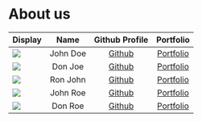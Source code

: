 # About us

Display | Name |            Github Profile            | Portfolio 
--------|:----:|:------------------------------------:|:---------:
![](https://via.placeholder.com/100.png?text=Photo) | John Doe | [Github](https://github.com/yok2086) | [Portfolio](docs/team/johndoe.md)
![](https://via.placeholder.com/100.png?text=Photo) | Don Joe |    [Github](https://github.com/)     | [Portfolio](docs/team/johndoe.md)
![](https://via.placeholder.com/100.png?text=Photo) | Ron John |    [Github](https://github.com/)     | [Portfolio](docs/team/johndoe.md)
![](https://via.placeholder.com/100.png?text=Photo) | John Roe |    [Github](https://github.com/)     | [Portfolio](docs/team/johndoe.md)
![](https://via.placeholder.com/100.png?text=Photo) | Don Roe |    [Github](https://github.com/)     | [Portfolio](docs/team/johndoe.md)
